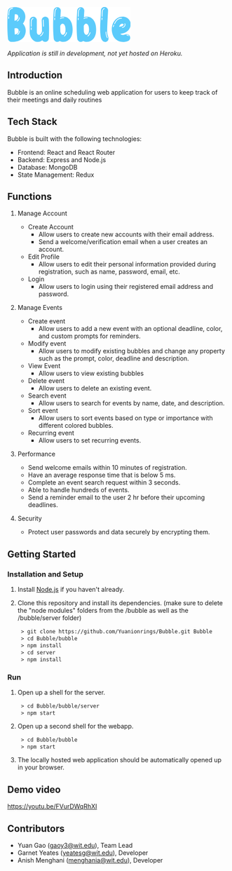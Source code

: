 ![bubble_logo](/bubble/src/resources/logo.png)

*Application is still in development, not yet hosted on Heroku.*

## Introduction

Bubble is an online scheduling web application for users to keep track of their meetings and daily routines

## Tech Stack

Bubble is built with the following technologies:

* Frontend: React and React Router
* Backend: Express and Node.js
* Database: MongoDB
* State Management: Redux

## Functions

1. Manage Account
	* Create Account
		- Allow users to create new accounts with their email address.
		- Send a welcome/verification email when a user creates an account.
	* Edit Profile
		- Allow users to edit their personal information provided during registration, such as name, password, email, etc.
	* Login
		- Allow users to login using their registered email address and password.

2. Manage Events
	* Create event
		- Allow users to add a new event with an optional deadline, color, and custom prompts for reminders.
	* Modify event
		- Allow users to modify existing bubbles and change any property such as the prompt, color, deadline and description.
	* View Event
		- Allow users to view existing bubbles 
	* Delete event
		- Allow users to delete an existing event.
	* Search event
		- Allow users to search for events by name, date, and description.
	* Sort event
		- Allow users to sort events based on type or importance with different colored bubbles.
	* Recurring event
		- Allow users to set recurring events.

3. Performance
	* Send welcome emails within 10 minutes of registration.
	* Have an average response time that is below 5 ms.
	* Complete an event search request within 3 seconds.
	* Able to handle hundreds of events.
	* Send a reminder email to the user 2 hr before their upcoming deadlines.

4. Security
	* Protect user passwords and data securely by encrypting them.

## Getting Started
### Installation and Setup

1. Install [Node.js](https://nodejs.org/) if you haven't already.

2. Clone this repository and install its dependencies. (make sure to delete the "node modules" folders from the /bubble as well as the /bubble/server folder)
		
		> git clone https://github.com/Yuanionrings/Bubble.git Bubble
		> cd Bubble/bubble
		> npm install
		> cd server
		> npm install

### Run
1. Open up a shell for the server.

		> cd Bubble/bubble/server
		> npm start

2. Open up a second shell for the webapp.

		> cd Bubble/bubble
		> npm start

3. The locally hosted web application should be automatically opened up in your browser.

## Demo video

https://youtu.be/FVurDWqRhXI

## Contributors

* Yuan Gao (gaoy3@wit.edu), Team Lead
* Garnet Yeates (yeatesg@wit.edu), Developer
* Anish Menghani (menghania@wit.edu), Developer

